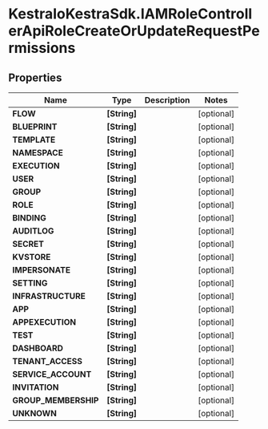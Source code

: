 # KestraIoKestraSdk.IAMRoleControllerApiRoleCreateOrUpdateRequestPermissions

## Properties

Name | Type | Description | Notes
------------ | ------------- | ------------- | -------------
**FLOW** | **[String]** |  | [optional] 
**BLUEPRINT** | **[String]** |  | [optional] 
**TEMPLATE** | **[String]** |  | [optional] 
**NAMESPACE** | **[String]** |  | [optional] 
**EXECUTION** | **[String]** |  | [optional] 
**USER** | **[String]** |  | [optional] 
**GROUP** | **[String]** |  | [optional] 
**ROLE** | **[String]** |  | [optional] 
**BINDING** | **[String]** |  | [optional] 
**AUDITLOG** | **[String]** |  | [optional] 
**SECRET** | **[String]** |  | [optional] 
**KVSTORE** | **[String]** |  | [optional] 
**IMPERSONATE** | **[String]** |  | [optional] 
**SETTING** | **[String]** |  | [optional] 
**INFRASTRUCTURE** | **[String]** |  | [optional] 
**APP** | **[String]** |  | [optional] 
**APPEXECUTION** | **[String]** |  | [optional] 
**TEST** | **[String]** |  | [optional] 
**DASHBOARD** | **[String]** |  | [optional] 
**TENANT_ACCESS** | **[String]** |  | [optional] 
**SERVICE_ACCOUNT** | **[String]** |  | [optional] 
**INVITATION** | **[String]** |  | [optional] 
**GROUP_MEMBERSHIP** | **[String]** |  | [optional] 
**UNKNOWN** | **[String]** |  | [optional] 


